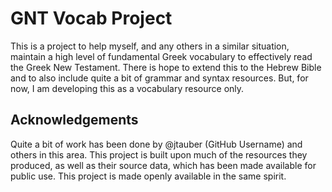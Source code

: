 # GNT Vocab Project
This is a project to help myself, and any others in a similar situation, maintain a high level of fundamental Greek vocabulary to effectively read the Greek New Testament. There is hope to extend this to the Hebrew Bible and to also include quite a bit of grammar and syntax resources. But, for now, I am developing this as a vocabulary resource only.

## Acknowledgements
Quite a bit of work has been done by @jtauber (GitHub Username) and others in this area. This project is built upon much of the resources they produced, as well as their source data, which has been made available for public use. This project is made openly available in the same spirit.
